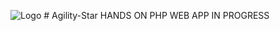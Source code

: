 ![Logo](https://github.com/[lit-devs]/[Agility-Star]/blob/[HamzaShah]/logo.png?raw=true) # Agility-Star
HANDS ON PHP WEB APP IN PROGRESS

